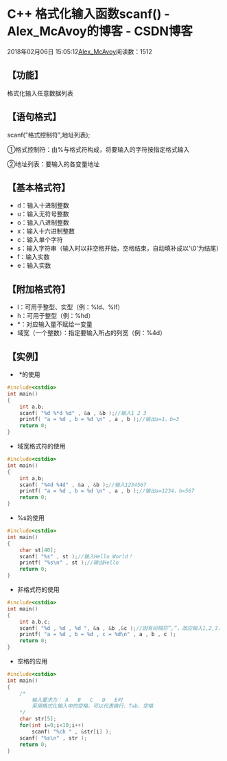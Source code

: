 # C++ 格式化输入函数scanf() - Alex_McAvoy的博客 - CSDN博客





2018年02月06日 15:05:12[Alex_McAvoy](https://me.csdn.net/u011815404)阅读数：1512








## 【功能】



格式化输入任意数据列表



## 【语句格式】



scanf("格式控制符",地址列表);

①格式控制符：由%与格式符构成，将要输入的字符按指定格式输入

②地址列表：要输入的各变量地址



## 【基本格式符】




- d：输入十进制整数
- u：输入无符号整数
- o：输入八进制整数
- x：输入十六进制整数
- c：输入单个字符
- s：输入字符串（输入时以非空格开始，空格结束，自动填补成以'\0'为结尾）
- f：输入实数
- e：输入实数





## 【附加格式符】


- l：可用于整型、实型（例：%ld、%lf）
- h：可用于整型（例：%hd）
- *：对应输入量不赋给一变量
- 域宽（一个整数）：指定要输入所占的列宽（例：%4d）



## 【实例】


-  *的使用
	
```cpp
#include<cstdio>
int main()
{
    int a,b;
    scanf( "%d %*d %d" , &a , &b );//输入1 2 3
    printf( "a = %d , b = %d \n" , a , b );//输出a=1，b=3
    return 0;
}
```

- 域宽格式符的使用
	
```cpp
#include<cstdio>
int main()
{
    int a,b;
    scanf( "%4d %4d" , &a , &b );//输入1234567
    printf( "a = %d , b = %d \n" , a , b );//输出a=1234，b=567
    return 0;
}
```

- %s的使用
	
```cpp
#include<cstdio>
int main()
{
    char st[40];
    scanf( "%s" , st );//输入Hello World！
    printf( "%s\n" , st );//输出Hello
    return 0;
}
```

- 非格式符的使用
	
```cpp
#include<cstdio>
int main()
{
    int a,b,c;
    scanf( "%d , %d , %d ", &a , &b ,&c );//因有间隔符“,”，故应输入1,2,3，而非此前的1 2 3
    printf( "a = %d , b = %d , c = %d\n" , a , b , c );
    return 0;
}
```

- 空格的应用
	
```cpp
#include<cstdio>
int main()
{
    /*
        输入要求为： A   B   C   D   E时
        采用格式化输入中的空格，可以代表换行、Tab、空格
    */
    char str[5];
    for(int i=0;i<10;i++)
        scanf( "%ch " , &str[i] );
    scanf( "%s\n" , str );
    return 0;
}
```






